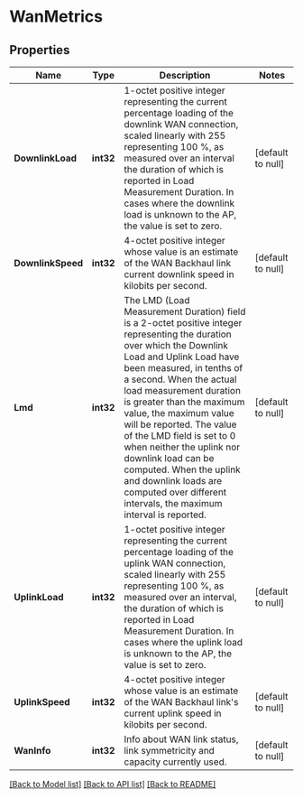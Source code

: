 # WanMetrics

## Properties
Name | Type | Description | Notes
------------ | ------------- | ------------- | -------------
**DownlinkLoad** | **int32** | 1-octet positive integer representing the current percentage loading of the downlink WAN connection, scaled linearly with 255 representing 100 %, as measured over an interval the duration of which is reported in Load Measurement Duration. In cases where the downlink load is unknown to the AP, the value is set to zero. | [default to null]
**DownlinkSpeed** | **int32** | 4-octet positive integer whose value is an estimate of the WAN Backhaul link current downlink speed in kilobits per second. | [default to null]
**Lmd** | **int32** | The LMD (Load Measurement Duration) field is a 2-octet positive integer representing the duration over which the Downlink Load and Uplink Load have been measured, in tenths of a second. When the actual load measurement duration is greater than the maximum value, the maximum value will be reported. The value of the LMD field is set to 0 when neither the uplink nor downlink load can be computed. When the uplink and downlink loads are computed over different intervals, the maximum interval is reported. | [default to null]
**UplinkLoad** | **int32** | 1-octet positive integer representing the current percentage loading of the uplink WAN connection, scaled linearly with 255 representing 100 %, as measured over an interval, the duration of which is reported in Load Measurement Duration. In cases where the uplink load is unknown to the AP, the value is set to zero. | [default to null]
**UplinkSpeed** | **int32** | 4-octet positive integer whose value is an estimate of the WAN Backhaul link&#39;s current uplink speed in kilobits per second. | [default to null]
**WanInfo** | **int32** | Info about WAN link status, link symmetricity and capacity currently used. | [default to null]

[[Back to Model list]](../README.md#documentation-for-models) [[Back to API list]](../README.md#documentation-for-api-endpoints) [[Back to README]](../README.md)



